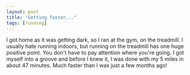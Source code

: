 ```yaml
---
layout: post
title: "Getting faster..."
tags: [running]
---
```


I got home as it was getting dark, so I ran at the gym, on the treadmill. I usually hate running indoors, but running on the treadmill has one huge positive point. You don't have to pay attention where you're going. I got myself into a groove and before I knew it, I was done with my 5 miles in about 47 minutes. Much faster than I was just a few months ago!